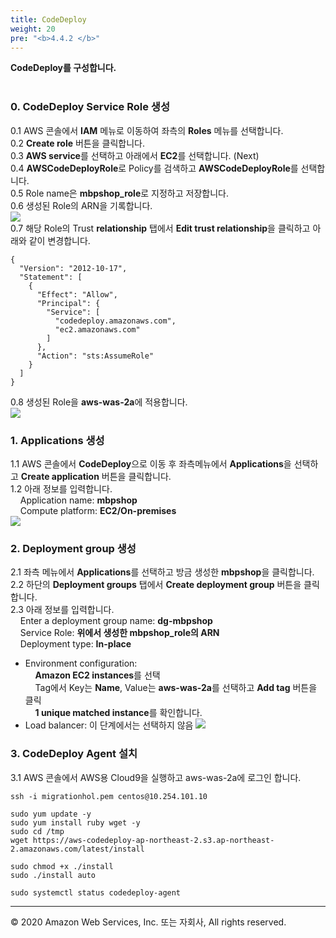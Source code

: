 ```yaml
---
title: CodeDeploy
weight: 20
pre: "<b>4.4.2 </b>"
---
```


**CodeDeploy를 구성합니다.** <br/><br/>

### 0. CodeDeploy Service Role 생성  
0.1 AWS 콘솔에서 **IAM** 메뉴로 이동하여 좌측의 **Roles** 메뉴를 선택합니다.  
0.2 **Create role** 버튼을 클릭합니다.  
0.3 **AWS service**를 선택하고 아래에서 **EC2**를 선택합니다. (Next)  
0.4 **AWSCodeDeployRole**로 Policy를 검색하고 **AWSCodeDeployRole**를 선택합니다.  
0.5 Role name은 **mbpshop_role**로 지정하고 저장합니다.  
0.6 생성된 Role의 ARN을 기록합니다.  
![](/images/lab3/iam_1.png#center)  
0.7 해당 Role의 Trust **relationship** 탭에서 **Edit trust relationship**을 클릭하고 아래와 같이 변경합니다.
```
{
  "Version": "2012-10-17",
  "Statement": [
    {
      "Effect": "Allow",
      "Principal": {
        "Service": [
          "codedeploy.amazonaws.com",
          "ec2.amazonaws.com"
        ]
      },
      "Action": "sts:AssumeRole"
    }
  ]
}
```
0.8 생성된 Role을 **aws-was-2a**에 적용합니다.  
![](/images/lab3/ec2_1.png#center)   


### 1. Applications 생성  
1.1 AWS 콘솔에서 **CodeDeploy**으로 이동 후 좌측메뉴에서 **Applications**을 선택하고 **Create application** 버튼을 클릭합니다.   
1.2 아래 정보를 입력합니다.  
&nbsp;&nbsp;&nbsp;&nbsp;Application name: **mbpshop**   
&nbsp;&nbsp;&nbsp;&nbsp;Compute platform: **EC2/On-premises**   
![](/images/lab3/cd_1.png#center)  


### 2. Deployment group 생성  
2.1 좌측 메뉴에서 **Applications**를 선택하고 방금 생성한 **mbpshop**을 클릭합니다.  
2.2 하단의 **Deployment groups** 탭에서 **Create deployment group** 버튼을 클릭합니다.  
2.3 아래 정보를 입력합니다.  
&nbsp;&nbsp;&nbsp;&nbsp;Enter a deployment group name: **dg-mbpshop**   
&nbsp;&nbsp;&nbsp;&nbsp;Service Role: **위에서 생성한 mbpshop_role의 ARN**   
&nbsp;&nbsp;&nbsp;&nbsp;Deployment type: **In-place**   
* Environment configuration:  
&nbsp;&nbsp;&nbsp;&nbsp;**Amazon EC2 instances**를 선택  
&nbsp;&nbsp;&nbsp;&nbsp;Tag에서 Key는 **Name**, Value는 **aws-was-2a**를 선택하고 **Add tag** 버튼을 클릭  
&nbsp;&nbsp;&nbsp;&nbsp;**1 unique matched instance**를 확인합니다.
* Load balancer:  이 단계에서는 선택하지 않음
![](/images/lab3/cd_2.png#center75)  


### 3. CodeDeploy Agent 설치 
3.1 AWS 콘솔에서 AWS용 Cloud9을 실행하고 aws-was-2a에 로그인 합니다.
```
ssh -i migrationhol.pem centos@10.254.101.10
```
```
sudo yum update -y
sudo yum install ruby wget -y
sudo cd /tmp
wget https://aws-codedeploy-ap-northeast-2.s3.ap-northeast-2.amazonaws.com/latest/install

sudo chmod +x ./install
sudo ./install auto
```
```
sudo systemctl status codedeploy-agent
```



---
© 2020 Amazon Web Services, Inc. 또는 자회사, All rights reserved.



